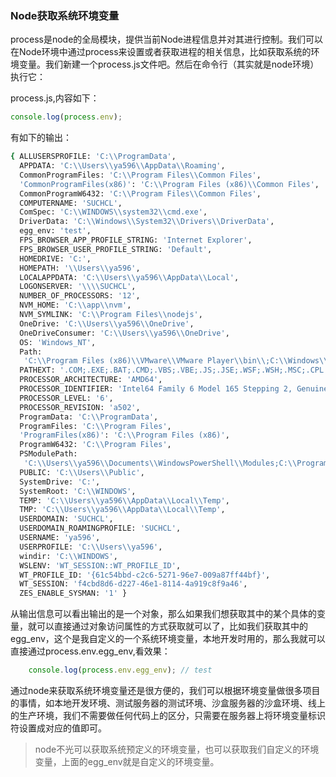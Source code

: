 ### Node获取系统环境变量

process是node的全局模块，提供当前Node进程信息并对其进行控制。我们可以在Node环境中通过process来设置或者获取进程的相关信息，比如获取系统的环境变量。我们新建一个process.js文件吧。然后在命令行（其实就是node环境）执行它：

process.js,内容如下：

```javascript
console.log(process.env);
```

有如下的输出：

```bash
{ ALLUSERSPROFILE: 'C:\\ProgramData',
  APPDATA: 'C:\\Users\\ya596\\AppData\\Roaming',
  CommonProgramFiles: 'C:\\Program Files\\Common Files',
  'CommonProgramFiles(x86)': 'C:\\Program Files (x86)\\Common Files',
  CommonProgramW6432: 'C:\\Program Files\\Common Files',
  COMPUTERNAME: 'SUCHCL',
  ComSpec: 'C:\\WINDOWS\\system32\\cmd.exe',
  DriverData: 'C:\\Windows\\System32\\Drivers\\DriverData',
  egg_env: 'test',
  FPS_BROWSER_APP_PROFILE_STRING: 'Internet Explorer',
  FPS_BROWSER_USER_PROFILE_STRING: 'Default',
  HOMEDRIVE: 'C:',
  HOMEPATH: '\\Users\\ya596',
  LOCALAPPDATA: 'C:\\Users\\ya596\\AppData\\Local',
  LOGONSERVER: '\\\\SUCHCL',
  NUMBER_OF_PROCESSORS: '12',
  NVM_HOME: 'C:\\app\\nvm',
  NVM_SYMLINK: 'C:\\Program Files\\nodejs',
  OneDrive: 'C:\\Users\\ya596\\OneDrive',
  OneDriveConsumer: 'C:\\Users\\ya596\\OneDrive',
  OS: 'Windows_NT',
  Path:
   'C:\\Program Files (x86)\\VMware\\VMware Player\\bin\\;C:\\Windows\\system32;C:\\Windows;C:\\Windows\\System32\\Wbem;C:\\Windows\\System32\\WindowsPowerShell\\v1.0\\;C:\\Windows\\System32\\OpenSSH\\;C:\\Program Files (x86)\\NVIDIA Corporation\\PhysX\\Common;C:\\Program Files\\NVIDIA Corporation\\NVIDIA NvDLISR;C:\\app\\Git\\cmd;D:\\NodeJs\\node_global;C:\\app\\nvm;C:\\Program Files\\nodejs;D:\\app\\platform-tools;D:\\app\\Yarn\\bin\\;C:\\WINDOWS\\system32;C:\\WINDOWS;C:\\WINDOWS\\System32\\Wbem;C:\\WINDOWS\\System32\\WindowsPowerShell\\v1.0\\;C:\\WINDOWS\\System32\\OpenSSH\\;C:\\Users\\ya596\\AppData\\Local\\Programs\\Python\\Python39\\Scripts\\;C:\\Users\\ya596\\AppData\\Local\\Programs\\Python\\Python39\\;C:\\Users\\ya596\\AppData\\Local\\Microsoft\\WindowsApps;C:\\Users\\ya596\\AppData\\Roaming\\npm;D:\\app\\Fiddler;C:\\Users\\ya596\\AppData\\Local\\Yarn\\bin;D:\\app\\Microsoft VS Code\\bin;C:\\Users\\ya596\\AppData\\Local\\Microsoft\\WindowsApps',
  PATHEXT: '.COM;.EXE;.BAT;.CMD;.VBS;.VBE;.JS;.JSE;.WSF;.WSH;.MSC;.CPL',
  PROCESSOR_ARCHITECTURE: 'AMD64',
  PROCESSOR_IDENTIFIER: 'Intel64 Family 6 Model 165 Stepping 2, GenuineIntel',
  PROCESSOR_LEVEL: '6',
  PROCESSOR_REVISION: 'a502',
  ProgramData: 'C:\\ProgramData',
  ProgramFiles: 'C:\\Program Files',
  'ProgramFiles(x86)': 'C:\\Program Files (x86)',
  ProgramW6432: 'C:\\Program Files',
  PSModulePath:
   'C:\\Users\\ya596\\Documents\\WindowsPowerShell\\Modules;C:\\Program Files\\WindowsPowerShell\\Modules;C:\\WINDOWS\\system32\\WindowsPowerShell\\v1.0\\Modules',
  PUBLIC: 'C:\\Users\\Public',
  SystemDrive: 'C:',
  SystemRoot: 'C:\\WINDOWS',
  TEMP: 'C:\\Users\\ya596\\AppData\\Local\\Temp',
  TMP: 'C:\\Users\\ya596\\AppData\\Local\\Temp',
  USERDOMAIN: 'SUCHCL',
  USERDOMAIN_ROAMINGPROFILE: 'SUCHCL',
  USERNAME: 'ya596',
  USERPROFILE: 'C:\\Users\\ya596',
  windir: 'C:\\WINDOWS',
  WSLENV: 'WT_SESSION::WT_PROFILE_ID',
  WT_PROFILE_ID: '{61c54bbd-c2c6-5271-96e7-009a87ff44bf}',
  WT_SESSION: 'f4cbd8d6-d227-46e1-8114-4a919c8f9a46',
  ZES_ENABLE_SYSMAN: '1' }
```

从输出信息可以看出输出的是一个对象，那么如果我们想获取其中的某个具体的变量，就可以直接通过对象访问属性的方式获取就可以了，比如我们获取其中的egg_env，这个是我自定义的一个系统环境变量，本地开发时用的，那么我就可以直接通过process.env.egg_env,看效果：

```javascript
    console.log(process.env.egg_env); // test
```

通过node来获取系统环境变量还是很方便的，我们可以根据环境变量做很多项目的事情，如本地开发环境、测试服务器的测试环境、沙盒服务器的沙盒环境、线上的生产环境，我们不需要做任何代码上的区分，只需要在服务器上将环境变量标识符设置成对应的值即可。

> node不光可以获取系统预定义的环境变量，也可以获取我们自定义的环境变量，上面的egg_env就是自定义的环境变量。